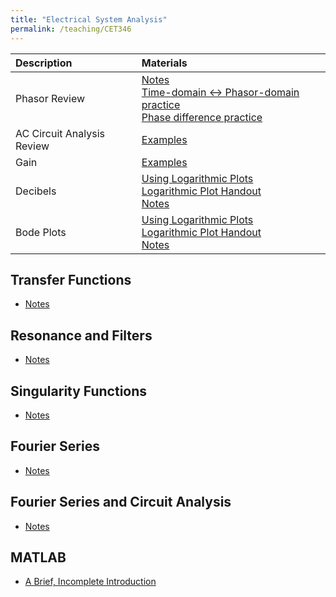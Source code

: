 ```yaml
---
title: "Electrical System Analysis"
permalink: /teaching/CET346
---
```


| Description                       | Materials                                        | 
| :--------------------             | :-----------------------                         |
| Phasor Review       | [Notes](/files/BookPages_Chapter03.pdf)<br>[Time-domain <-> Phasor-domain practice](/files/CET346TimeToPhasor.m)<br>[Phase difference practice](/files/CET346PhaseDifference.m) |
| AC Circuit Analysis Review       | [Examples](/files/BookPages_Chapter04.pdf) |
| Gain       | [Examples](/files/BookPages_Chapter06.pdf) |
| Decibels       | [Using Logarithmic Plots](/files/CET346LogScaleSlides.pdf)<br>[Logarithmic Plot Handout](/files/LogScaleHandout.pdf)<br>[Notes](/files/BookPages_Chapter08.pdf) |
| Bode Plots       | [Using Logarithmic Plots](/files/CET346LogScaleSlides.pdf)<br>[Logarithmic Plot Handout](/files/LogScaleHandout.pdf)<br>[Notes](/files/BookPages_Chapter09.pdf) |

## Transfer Functions
* [Notes](/files/BookPages_Chapter10.pdf)

## Resonance and Filters
* [Notes](/files/BookPages_Chapter11.pdf)

## Singularity Functions
* [Notes](/files/BookPages_Chapter12.pdf)

## Fourier Series
* [Notes](/files/BookPages_Chapter13.pdf)

## Fourier Series and Circuit Analysis
* [Notes](/files/BookPages_Chapter14.pdf)

## MATLAB
* [A Brief, Incomplete Introduction](/files/BookPages_Chapter02.pdf)
